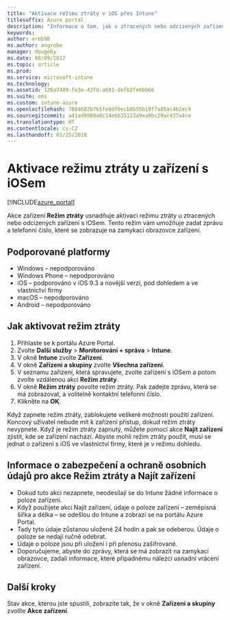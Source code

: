 ```yaml
---
title: "Aktivace režimu ztráty v iOS přes Intune"
titlesuffix: Azure portal
description: "Informace o tom, jak u ztracených nebo odcizených zařízení s iOSem aktivovat režim ztráty přes Intune"
keywords: 
author: arob98
ms.author: angrobe
manager: dougeby
ms.date: 08/09/2017
ms.topic: article
ms.prod: 
ms.service: microsoft-intune
ms.technology: 
ms.assetid: 126a7489-fe3e-43fd-a681-defb2fe0bb66
ms.suite: ems
ms.custom: intune-azure
ms.openlocfilehash: 7884682b765fe0df0ecb8b55b18f7a85ac4b2ec9
ms.sourcegitcommit: a41ad9988a8c14e6b15123a9ea9bc29ac437a4ce
ms.translationtype: HT
ms.contentlocale: cs-CZ
ms.lasthandoff: 01/25/2018
---
```

# <a name="activate-lost-mode-on-ios-devices"></a>Aktivace režimu ztráty u zařízení s iOSem


[!INCLUDE[azure_portal](./includes/azure_portal.md)]

Akce zařízení **Režim ztráty** usnadňuje aktivaci režimu ztráty u ztracených nebo odcizených zařízení s iOSem. Tento režim vám umožňuje zadat zprávu a telefonní číslo, které se zobrazuje na zamykací obrazovce zařízení.

## <a name="supported-platforms"></a>Podporované platformy

- Windows – nepodporováno
- Windows Phone – nepodporováno
- iOS – podporováno v iOS 9.3 a novější verzi, pod dohledem a ve vlastnictví firmy
- macOS – nepodporováno
- Android – nepodporováno

## <a name="how-to-activate-lost-mode"></a>Jak aktivovat režim ztráty

1. Přihlaste se k portálu Azure Portal.
2. Zvolte **Další služby** > **Monitorování + správa** > **Intune**.
3. V okně **Intune** zvolte **Zařízení**.
4. V okně **Zařízení a skupiny** zvolte **Všechna zařízení**.
5. V seznamu zařízení, která spravujete, zvolte zařízení s iOSem a potom zvolte vzdálenou akci **Režim ztráty**.
6. V okně **Režim ztráty** povolte režim ztráty. Pak zadejte zprávu, která se má zobrazovat, a volitelně kontaktní telefonní číslo.
7. Klikněte na **OK**.

Když zapnete režim ztráty, zablokujete veškeré možnosti použití zařízení. Koncový uživatel nebude mít k zařízení přístup, dokud režim ztráty nevypnete. Když je režim ztráty zapnutý, můžete pomocí akce **Najít zařízení** zjistit, kde se zařízení nachází.
Abyste mohli režim ztráty použít, musí se jednat o zařízení s iOS ve vlastnictví firmy, které je v režimu dohledu.

## <a name="security-and-privacy-information-for-the-lost-mode-and-locate-device-actions"></a>Informace o zabezpečení a ochraně osobních údajů pro akce Režim ztráty a Najít zařízení
- Dokud tuto akci nezapnete, neodesílají se do Intune žádné informace o poloze zařízení.
- Když použijete akci Najít zařízení, údaje o poloze zařízení – zeměpisná šířka a délka – se odešlou do Intune a zobrazí se na portálu Azure Portal.
- Tady tyto údaje zůstanou uložené 24 hodin a pak se odeberou. Údaje o poloze se nedají ručně odebrat.
- Údaje o poloze jsou při uložení i při přenosu zašifrované.
- Doporučujeme, abyste do zprávy, která se má zobrazit na zamykací obrazovce, zadali informace, které případnému nálezci usnadní vrácení zařízení.

## <a name="next-steps"></a>Další kroky

Stav akce, kterou jste spustili, zobrazíte tak, že v okně **Zařízení a skupiny** zvolíte **Akce zařízení**.

